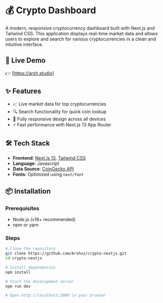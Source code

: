 # 💰 Crypto Dashboard

A modern, responsive cryptocurrency dashboard built with Next.js and Tailwind CSS. This application displays real-time market data and allows users to explore and search for various cryptocurrencies in a clean and intuitive interface.

## 🚀 Live Demo

👉 [https://arsh.studio]

## ✨ Features

- 📈 Live market data for top cryptocurrencies
- 🔍 Search functionality for quick coin lookup
- 📱 Fully responsive design across all devices
- ⚡ Fast performance with Next.js 13 App Router

## 🛠️ Tech Stack

- **Frontend**: [Next.js 13](https://nextjs.org/), [Tailwind CSS](https://tailwindcss.com/)
- **Language**: Javascript
- **Data Source**: [CoinGecko API](https://www.coingecko.com/en/api)
- **Fonts**: Optimized using `next/font`

## 📦 Installation

### Prerequisites

- Node.js (v18+ recommended)
- npm or yarn

### Steps

```bash
# Clone the repository
git clone https://github.com/Arshxz/crypto-nextjs.git
cd crypto-nextjs

# Install dependencies
npm install

# Start the development server
npm run dev

# Open http://localhost:3000 in your browser
